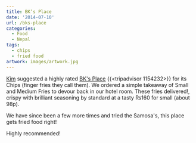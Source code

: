```yaml
---
title: BK’s Place
date: '2014-07-10'
url: /bks-place
categories:
  - Food
  - Nepal
tags:
  - chips
  - fried food
artwork: images/artwork.jpg
---
```


[Kim](http://travelsleeprepeat.me.uk) suggested a highly rated [BK's Place](http://www.tripadvisor.com/Restaurant_Review-g293890-d1154232-Reviews-BK_s_Place-Kathmandu_Kathmandu_Valley_Bagmati_Zone_Central_Region.html) {{<tripadvisor 1154232>}} for its Chips (finger fries they call them). We ordered a simple takeaway of Small and Medium Fries to devour back in our hotel room. These fries delivered!, crispy with brilliant seasoning by standard at a tasty ₨160 for small (about 98p).

We have since been a few more times and tried the Samosa's, this place gets fried food right!

Highly recommended!
